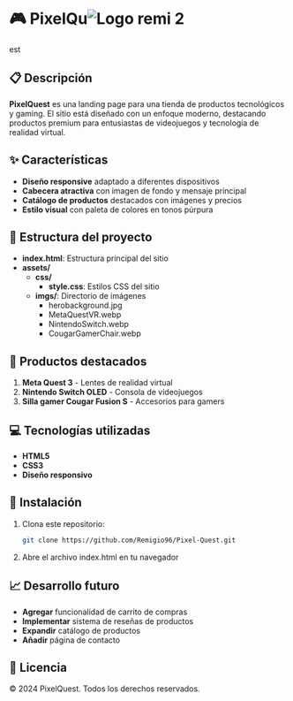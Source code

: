 
# 🎮 PixelQu![Logo remi 2](https://github.com/user-attachments/assets/907e2c3d-17d5-4b8c-a04d-81e41054f75d)
est

## 📋 Descripción
**PixelQuest** es una landing page para una tienda de productos tecnológicos y gaming. El sitio está diseñado con un enfoque moderno, destacando productos premium para entusiastas de videojuegos y tecnología de realidad virtual.

## ✨ Características
* **Diseño responsive** adaptado a diferentes dispositivos
* **Cabecera atractiva** con imagen de fondo y mensaje principal
* **Catálogo de productos** destacados con imágenes y precios
* **Estilo visual** con paleta de colores en tonos púrpura

## 📁 Estructura del proyecto

- **index.html**: Estructura principal del sitio
- **assets/**
  - **css/**
    - **style.css**: Estilos CSS del sitio
  - **imgs/**: Directorio de imágenes
    - herobackground.jpg
    - MetaQuestVR.webp
    - NintendoSwitch.webp
    - CougarGamerChair.webp

## 🛒 Productos destacados
1. **Meta Quest 3** - Lentes de realidad virtual
2. **Nintendo Switch OLED** - Consola de videojuegos
3. **Silla gamer Cougar Fusion S** - Accesorios para gamers

## 💻 Tecnologías utilizadas
* **HTML5**
* **CSS3**
* **Diseño responsivo**

## 🚀 Instalación
1. Clona este repositorio:
   ```bash
   git clone https://github.com/Remigio96/Pixel-Quest.git
1. Abre el archivo index.html en tu navegador


## 📈 Desarrollo futuro
* **Agregar** funcionalidad de carrito de compras
* **Implementar** sistema de reseñas de productos
* **Expandir** catálogo de productos
* **Añadir** página de contacto

## 📄 Licencia
© 2024 PixelQuest. Todos los derechos reservados.
